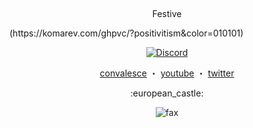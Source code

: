 <p align="center">  
  <img src="https://cdn.discordapp.com/attachments/631162287968747550/762808835546808360/line.gif" alt="fax" width="1000" height="1">
</p>
<p align="center">
    Festive
  </p>
  (https://komarev.com/ghpvc/?positivitism&color=010101)
  </p>
  <p align="center">
<a href="https://discord.gg/jDnQNEQDB9"><img src="https://img.shields.io/static/v1?logo=discord&label=&message=Discord&color=36393f&style=flat-square" alt="Discord">
  </p>
  
  <p align="center">
  <a href="https://www.github.com/convalesce">convalesce</a>
    ・
    <a href="https://www.youtube.com/channel/UCHdRmE51aGWtoFQgmxQriVw">youtube</a>
    ・
    <a href="https://twitter.com/festives_">twitter</a>
</p>

<p align="center">
    	:european_castle:
  
<p align="center">  
  <img src="https://cdn.discordapp.com/attachments/786073266325946401/786075243374051358/D87408BB-84D0-4717-9CD6-E04A6EA6DB8E.jpeg" alt="fax">
</p>

<p align="center">  
  <img src="https://cdn.discordapp.com/attachments/631162287968747550/762808835546808360/line.gif" alt="fax" width="1000" height="1">
</p>

